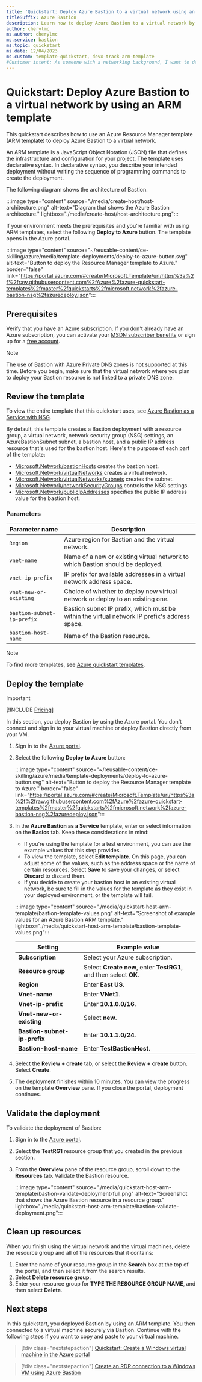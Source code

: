 ```yaml
---
title: 'Quickstart: Deploy Azure Bastion to a virtual network using an ARM template'
titleSuffix: Azure Bastion
description: Learn how to deploy Azure Bastion to a virtual network by using an Azure Resource Manager template.
author: cherylmc
ms.author: cherylmc
ms.service: bastion
ms.topic: quickstart 
ms.date: 12/04/2023
ms.custom: template-quickstart, devx-track-arm-template
#Customer intent: As someone with a networking background, I want to deploy Azure Bastion to a virtual machine by using an ARM template.
---
```



# Quickstart: Deploy Azure Bastion to a virtual network by using an ARM template

This quickstart describes how to use an Azure Resource Manager template (ARM template) to deploy Azure Bastion to a virtual network.

An ARM template is a JavaScript Object Notation (JSON) file that defines the infrastructure and configuration for your project. The template uses declarative syntax. In declarative syntax, you describe your intended deployment without writing the sequence of programming commands to create the deployment.

The following diagram shows the architecture of Bastion.

:::image type="content" source="./media/create-host/host-architecture.png" alt-text="Diagram that shows the Azure Bastion architecture." lightbox="./media/create-host/host-architecture.png":::

If your environment meets the prerequisites and you're familiar with using ARM templates, select the following **Deploy to Azure** button. The template opens in the Azure portal.

:::image type="content" source="~/reusable-content/ce-skilling/azure/media/template-deployments/deploy-to-azure-button.svg" alt-text="Button to deploy the Resource Manager template to Azure." border="false" link="https://portal.azure.com/#create/Microsoft.Template/uri/https%3a%2f%2fraw.githubusercontent.com%2fAzure%2fazure-quickstart-templates%2fmaster%2fquickstarts%2fmicrosoft.network%2fazure-bastion-nsg%2fazuredeploy.json":::

## Prerequisites

Verify that you have an Azure subscription. If you don't already have an Azure subscription, you can activate your [MSDN subscriber benefits](https://azure.microsoft.com/pricing/member-offers/msdn-benefits-details) or sign up for a [free account](https://azure.microsoft.com/pricing/free-trial).

> [!NOTE]
> The use of Bastion with Azure Private DNS zones is not supported at this time. Before you begin, make sure that the virtual network where you plan to deploy your Bastion resource is not linked to a private DNS zone.

## Review the template

To view the entire template that this quickstart uses, see [Azure Bastion as a Service with NSG](https://azure.microsoft.com/resources/templates/azure-bastion-nsg/).

By default, this template creates a Bastion deployment with a resource group, a virtual network, network security group (NSG) settings, an AzureBastionSubnet subnet, a bastion host, and a public IP address resource that's used for the bastion host. Here's the purpose of each part of the template:

* [Microsoft.Network/bastionHosts](/azure/templates/microsoft.network/bastionhosts) creates the bastion host.
* [Microsoft.Network/virtualNetworks](/azure/templates/microsoft.network/virtualnetworks) creates a virtual network.
* [Microsoft.Network/virtualNetworks/subnets](/azure/templates/microsoft.network/virtualnetworks/subnets) creates the subnet.
* [Microsoft Network/networkSecurityGroups](/azure/templates/microsoft.network/virtualnetworks/subnets) controls the NSG settings.
* [Microsoft.Network/publicIpAddresses](/azure/templates/microsoft.network/publicIpAddresses) specifies the public IP address value for the bastion host.

### Parameters

| Parameter name           | Description                                                                          |
|--------------------------|--------------------------------------------------------------------------------------|
| `Region`                   | Azure region for Bastion and the virtual network.                                        |
| `vnet-name`                | Name of a new or existing virtual network to which Bastion should be deployed.   |
| `vnet-ip-prefix`           | IP prefix for available addresses in a virtual network address space.                  |
| `vnet-new-or-existing`     | Choice of whether to deploy new virtual network or deploy to an existing one.          |
| `bastion-subnet-ip-prefix` | Bastion subnet IP prefix, which must be within the virtual network IP prefix's address space. |
| `bastion-host-name`        | Name of the Bastion resource.                                                      |

> [!NOTE]
> To find more templates, see [Azure quickstart templates](https://azure.microsoft.com/resources/templates/?resourceType=Microsoft.Network&pageNumber=1&sort=Popular).

## Deploy the template

> [!IMPORTANT]
> [!INCLUDE [Pricing](~/reusable-content/ce-skilling/azure/includes/bastion-pricing.md)]

In this section, you deploy Bastion by using the Azure portal. You don't connect and sign in to your virtual machine or deploy Bastion directly from your VM.

1. Sign in to the [Azure portal](https://portal.azure.com).
1. Select the following **Deploy to Azure** button:

     :::image type="content" source="~/reusable-content/ce-skilling/azure/media/template-deployments/deploy-to-azure-button.svg" alt-text="Button to deploy the Resource Manager template to Azure." border="false" link="https://portal.azure.com/#create/Microsoft.Template/uri/https%3a%2f%2fraw.githubusercontent.com%2fAzure%2fazure-quickstart-templates%2fmaster%2fquickstarts%2fmicrosoft.network%2fazure-bastion-nsg%2fazuredeploy.json":::

1. In the **Azure Bastion as a Service** template, enter or select information on the **Basics** tab. Keep these considerations in mind:

   * If you're using the template for a test environment, you can use the example values that this step provides.
   * To view the template, select **Edit template**. On this page, you can adjust some of the values, such as the address space or the name of certain resources. Select **Save** to save your changes, or select **Discard** to discard them.
   * If you decide to create your bastion host in an existing virtual network, be sure to fill in the values for the template as they exist in your deployed environment, or the template will fail.

    :::image type="content" source="./media/quickstart-host-arm-template/bastion-template-values.png" alt-text="Screenshot of example values for an Azure Bastion ARM template." lightbox="./media/quickstart-host-arm-template/bastion-template-values.png":::

   | Setting                  | Example value             |
   |--------------------------|--------------------------------|
   | **Subscription**             | Select your Azure subscription. |
   | **Resource group**           |Select **Create new**, enter **TestRG1**, and then select **OK**.             |
   | **Region**                   | Enter **East US**.              |
   | **Vnet-name**                | Enter **VNet1**.                |
   | **Vnet-ip-prefix**           | Enter **10.1.0.0/16**.          |
   | **Vnet-new-or-existing**     | Select **new**.          |
   | **Bastion-subnet-ip-prefix** | Enter **10.1.1.0/24**.          |
   | **Bastion-host-name**        | Enter **TestBastionHost**.      |

1. Select the **Review + create** tab, or select the **Review + create** button. Select **Create**.
1. The deployment finishes within 10 minutes. You can view the progress on the template **Overview** pane. If you close the portal, deployment continues.

## Validate the deployment

To validate the deployment of Bastion:

1. Sign in to the [Azure portal](https://portal.azure.com).
1. Select the **TestRG1** resource group that you created in the previous section.
1. From the **Overview** pane of the resource group, scroll down to the **Resources** tab. Validate the Bastion resource.

   :::image type="content" source="./media/quickstart-host-arm-template/bastion-validate-deployment-full.png" alt-text="Screenshot that shows the Azure Bastion resource in a resource group." lightbox="./media/quickstart-host-arm-template/bastion-validate-deployment.png":::

## Clean up resources

When you finish using the virtual network and the virtual machines, delete the resource group and all of the resources that it contains:

1. Enter the name of your resource group in the **Search** box at the top of the portal, and then select it from the search results.
1. Select **Delete resource group**.
1. Enter your resource group for **TYPE THE RESOURCE GROUP NAME**, and then select **Delete**.

## Next steps

In this quickstart, you deployed Bastion by using an ARM template. You then connected to a virtual machine securely via Bastion. Continue with the following steps if you want to copy and paste to your virtual machine.

> [!div class="nextstepaction"]
> [Quickstart: Create a Windows virtual machine in the Azure portal](../virtual-machines/windows/quick-create-portal.md)

> [!div class="nextstepaction"]
> [Create an RDP connection to a Windows VM using Azure Bastion](../bastion/bastion-connect-vm-rdp-windows.md)
